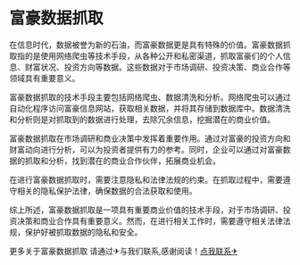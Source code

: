 # 富豪数据抓取

在信息时代，数据被誉为新的石油，而富豪数据更是具有特殊的价值。富豪数据抓取指的是使用网络爬虫等技术手段，从各种公开和私密渠道，抓取富豪们的个人信息、财富状况、投资方向等数据。这些数据对于市场调研、投资决策、商业合作等领域具有重要意义。

富豪数据抓取的技术手段主要包括网络爬虫、数据清洗和分析。网络爬虫可以通过自动化程序访问富豪信息网站，获取相关数据，并将其存储到数据库中。数据清洗和分析则是对抓取到的数据进行处理，去除冗余信息，挖掘潜在的商业价值。

富豪数据抓取在市场调研和商业决策中发挥着重要作用。通过对富豪的投资方向和财富动向进行分析，可以为投资者提供有力的参考。同时，企业可以通过对富豪数据的抓取和分析，找到潜在的商业合作伙伴，拓展商业机会。

在进行富豪数据抓取时，需要注意隐私和法律法规的约束。在抓取过程中，需要遵守相关的隐私保护法律，确保数据的合法获取和使用。

综上所述，富豪数据抓取是一项具有重要商业价值的技术手段，对于市场调研、投资决策和商业合作具有重要意义。然而，在进行相关工作时，需要遵守相关法律法规，保护好被抓取数据的隐私和安全。

更多关于富豪数据抓取 请通过✈与我们联系,感谢阅读！[点我联系✈](https://www.G208.com)